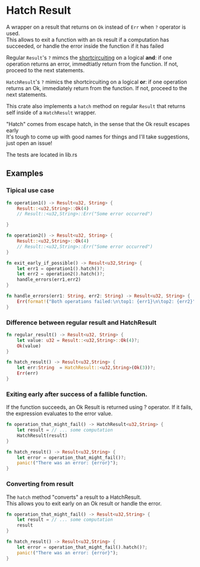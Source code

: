 # Hatch Result

A wrapper on a result that returns on `Ok` instead of `Err` when `?` operator is used.  
This allows to exit a function with an `Ok` result if a computation has succeeded, or handle the error inside the function if it has failed

Regular `Result`'s `?` mimcs the [shortcircuiting](https://en.wikipedia.org/wiki/Short-circuit_evaluation) on a logical **and**: if one operation returns an error, immedtiatly return from the function. If not, proceed to the next statements.  

`HatchResult`'s `?` mimics the shortcircuiting on a logical **or**: if one operation returns an Ok, immediately return from the function. If not, proceed to the next statements.  

This crate also implements a `hatch` method on regular `Result` that returns self inside of a `HatchResult` wrapper.  

"Hatch" comes from escape hatch, in the sense that the Ok result escapes early  
It's tough to come up with good names for things and I'll take suggestions, just open an issue!  

The tests are located in lib.rs  

## Examples

### Tipical use case

```rust
fn operation1() -> Result<u32, String> {
    Result::<u32,String>::Ok(4)
    // Result::<u32,String>::Err("Some error occurred")

}

fn operation2() -> Result<u32, String> {
    Result::<u32,String>::Ok(4)
    // Result::<u32,String>::Err("Some error occurred")
}

fn exit_early_if_possible() -> Result<u32,String> {
    let err1 = operation1().hatch()?;
    let err2 = operation2().hatch()?;
    handle_errors(err1,err2)
}

fn handle_errors(err1: String, err2: String) -> Result<u32, String> {
    Err(format!("Both operations failed:\n\top1: {err1}\n\top2: {err2}"))
}
```

### Difference between regular result and HatchResult
```rust
fn regular_result() -> Result<u32, String> {
    let value: u32 = Result::<u32,String>::Ok(4)?;
    Ok(value)
}

fn hatch_result() -> Result<u32,String> {
    let err:String  = HatchResult::<u32,String>(Ok(3))?;
    Err(err)
}
```

### Exiting early after success of a fallible function.

If the function succeeds, an Ok Result is returned using ? operator.
If it fails, the expression evaluates to the error value.

```rust
fn operation_that_might_fail() -> HatchResult<u32,String> {
    let result = // ... some computation
    HatchResult(result)
}

fn hatch_result() -> Result<u32,String> {
    let error = operation_that_might_fail()?;
    panic!("There was an error: {error}");
}
```

### Converting from result

The `hatch` method "converts" a result to a HatchResult.  
This allows you to exit early on an Ok result or handle the error.

```rust
fn operation_that_might_fail() -> Result<u32,String> {
    let result = // ... some computation
    result
}

fn hatch_result() -> Result<u32,String> {
    let error = operation_that_might_fail().hatch()?;
    panic!("There was an error: {error}");
}
```
